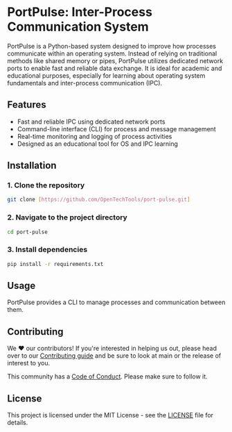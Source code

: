 # PortPulse: Inter-Process Communication System

PortPulse is a Python-based system designed to improve how processes communicate within an operating system. Instead of relying on traditional methods like shared memory or pipes, PortPulse utilizes dedicated network ports to enable fast and reliable data exchange. It is ideal for academic and educational purposes, especially for learning about operating system fundamentals and inter-process communication (IPC).

## Features

- Fast and reliable IPC using dedicated network ports
- Command-line interface (CLI) for process and message management
- Real-time monitoring and logging of process activities
- Designed as an educational tool for OS and IPC learning

## Installation

### 1. Clone the repository

```bash
git clone [https://github.com/OpenTechTools/port-pulse.git]
````

### 2\. Navigate to the project directory

```bash
cd port-pulse
```

### 3\. Install dependencies

```bash
pip install -r requirements.txt
```
## Usage

PortPulse provides a CLI to manage processes and communication between them.
## Contributing

We ❤️ our contributors! If you're interested in helping us out, please head over to our [Contributing guide](./CONTRIBUTING.md) and be sure to look at main or the release of interest to you.

This community has a [Code of Conduct](./CODE_OF_CONDUCT.md). Please make sure to follow it.

## License

This project is licensed under the MIT License - see the [LICENSE](./LICENSE) file for details.